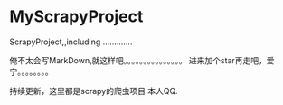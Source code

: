 # MyScrapyProject
ScrapyProject,,including .............



俺不太会写MarkDown,就这样吧。。。。。。。。。。。。。。。
进来加个star再走吧，爱宁。。。。。。。。


持续更新，这里都是scrapy的爬虫项目
本人QQ.
